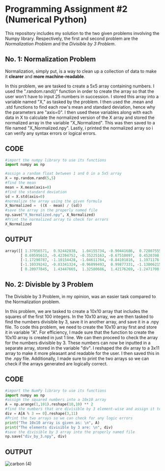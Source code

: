 # Programming Assignment #2 (Numerical Python) #
This repository includes my solution to the two given problems involving the Numpy library. Respectively, the first and second problem are the *Normalization Problem* and the *Divisible by 3 Problem*.

## No. 1: Normalization Problem ##
Normalization, simply put, is a way to clean up a collection of data to make it **clearer** and **more machine-readable**.

In this problem, we are tasked to create a 5x5 array containing numbers. I used the ".random.rand()" function in order to create the array so that the user won't have to input 25 numbers in succession. I stored this array into a variable named "X," as tasked by the problem. I then used the .mean and .std functions to find each row's mean and standard deviation, hence why the parameters are "axis=0". I then used these variables along with each data in X to calculate the normalized version of the X array and stored the normalized array in the variable "X_Normalized". This was then saved to a file named "X_Normalized.npy". Lastly, i printed the normalized array so i can verify any syntax errors or logical errors.

## CODE ##
```python
#import the numpy library to use its functions
import numpy as np

#assign a random float between 1 and 0 in a 5x5 array
X = np.random.rand(5,5)
#find the mean
mean = X.mean(axis=0)
#find the standard deviation
sd = X.std(axis=0)
#normalize the array using the given formula
X_Normalized =  ((X - mean) / (sd))
#save the array in the properly named file
np.save("X_Normalized.npy", X_Normalized)
#Print the normalized array to check for errors
X_Normalized
```

## OUTPUT ##
```python
array([[ 1.37056571,  0.92442838,  1.04155734, -0.90441686,  0.72807555],
       [ 0.69595613, -0.42394752, -0.35225163, -0.67510097,  0.4520398 ],
       [-1.17290787, -1.10154428, -1.04611764, -0.84101816,  1.1971176 ],
       [-1.10339242, -0.83341324, -0.96899493,  0.99877331, -1.13006215],
       [ 0.20977845,  1.43447665,  1.32580686,  1.42176269, -1.2471708 ]])
```

## No. 2: Divisble by 3 Problem ##
The Divisible by 3 Problem, in my opinion, was an easier task compared to the Normalization problem.

In this problem, we are tasked to create a 10x10 array that includes the squares of the first 100 integers. In the 10x10 array, we are then tasked to find the numbers divisible by 3, save it in another array, and save it in a .npy file. 
To code this problem, we need to create the 10x10 array first and store it in variable "A". For efficiency, I made sure that the function to create the 10x10 array is created in just 1 line. We can then proceed to check the array for the numbers divisible by 3. These numbers can now be inputted in a separate array, stored in the variable "div". I reshaped the div array to a 3x11 array to make it more pleasant and readable for the user. I then saved this in the .npy file. Additionally, I made sure to print the two arrays so we can check if the arrays generated are logically correct.

## CODE ##
```python
#import the NumPy library to use its functions
import numpy as np
#assign the squared numbers into a 10x10 array
A = np.arange(1,101).reshape(10,10) ** 2
#find the numbers that are divisible by 3 element-wise and assign it to a variable
div = A[A % 3 == 0].reshape(3,11)
#Print the two arrays so we can check for any logic errors
print("The 10x10 array is given as: \n", A)
print("The elements divisible by 3 are: \n", div)
#save the divisible by 3 array into the properly named file
np.save("div_by_3.npy", div)
```
## OUTPUT ##
![carbon (4)](https://github.com/user-attachments/assets/5db3990c-926b-4662-8e7d-2aa5ae3b276f)
